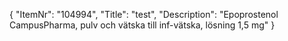{
  "ItemNr": "104994",
  "Title": "test",
  "Description": "Epoprostenol CampusPharma, pulv och vätska till inf-vätska, lösning 1,5 mg"
}